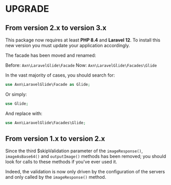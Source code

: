 UPGRADE
=======

From version 2.x to version 3.x
-------------------------------

This package now requires at least **PHP 8.4** and **Laravel 12**.
To install this new version you must update your application accordingly.

The facade has been moved and renamed:

Before: `Axn\LaravelGlide\Facade`
Now: `Axn\LaravelGlide\Facades\Glide`

In the vast majority of cases, you should search for:

```php
use Axn\LaravelGlide\Facade as Glide;
```

Or simply:

```php
use Glide;
```

And replace with:

```php
use Axn\LaravelGlide\Facades\Glide;
```

From version 1.x to version 2.x
-------------------------------

Since the third $skipValidation parameter of the `imageResponse()`, `imageAsBase64()` and `outputImage()` methods has been removed; you should look for calls to these methods if you've ever used it.

Indeed, the validation is now only driven by the configuration of the servers and only called by the `imageResponse()` method.
